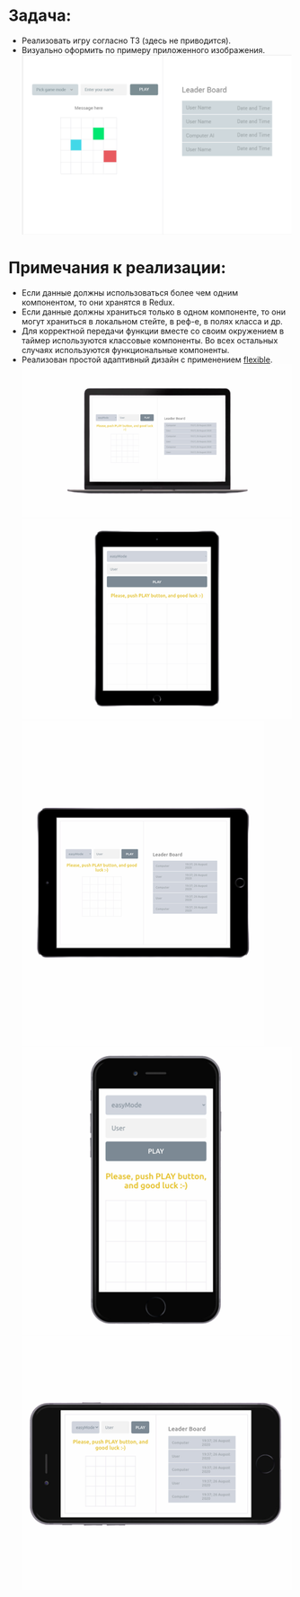 # Задача:
* Реализовать игру согласно ТЗ (здесь не приводится).
* Визуально оформить по примеру приложенного изображения.
![example](https://raw.githubusercontent.com/ekb1zh/game-in-dots/master/.github/example.png)

# Примечания к реализации:
* Если данные должны использоваться более чем одним компонентом, то они хранятся в Redux.
* Если данные должны храниться только в одном компоненте, то они могут храниться в локальном стейте, в реф-е, в полях класса и др.
* Для корректной передачи функции вместе со своим окружением в таймер используются классовые компоненты. Во всех остальных случаях используются функциональные компоненты.
* Реализован простой адаптивный дизайн с применением [flexible](https://github.com/ekb1zh/flexible).
![macbook](https://raw.githubusercontent.com/ekb1zh/game-in-dots/master/.github/macbook.png)
![ipad-ver](https://raw.githubusercontent.com/ekb1zh/game-in-dots/master/.github/ipad-ver.png)
![ipad-hor](https://raw.githubusercontent.com/ekb1zh/game-in-dots/master/.github/ipad-hor.png)
![iphone-ver](https://raw.githubusercontent.com/ekb1zh/game-in-dots/master/.github/iphone-ver.png)
![iphone-hor](https://raw.githubusercontent.com/ekb1zh/game-in-dots/master/.github/iphone-hor.png)